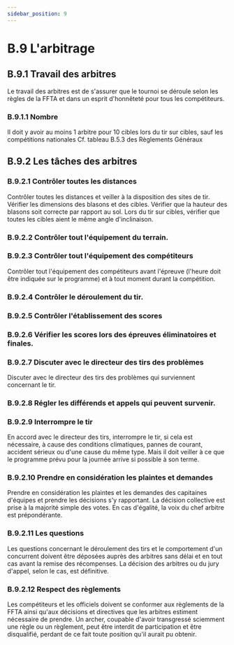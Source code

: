 ```yaml
---
sidebar_position: 9
---
```


# B.9 L'arbitrage

## B.9.1 Travail des arbitres

Le travail des arbitres est de s'assurer que le tournoi se déroule selon les règles de la FFTA et dans
un esprit d'honnêteté pour tous les compétiteurs.

### B.9.1.1 Nombre

Il doit y avoir au moins 1 arbitre pour 10 cibles lors du tir sur cibles, sauf les compétitions
nationales Cf. tableau B.5.3 des Règlements Généraux

## B.9.2 Les tâches des arbitres

### B.9.2.1 Contrôler toutes les distances

Contrôler toutes les distances et veiller à la disposition des sites de tir. Vérifier les dimensions des
blasons et des cibles. Vérifier que la hauteur des blasons soit correcte par rapport au sol. Lors du tir sur
cibles, vérifier que toutes les cibles aient le même angle d'inclinaison.

### B.9.2.2 Contrôler tout l'équipement du terrain.

### B.9.2.3 Contrôler tout l'équipement des compétiteurs

Contrôler tout l'équipement des compétiteurs avant l'épreuve (l'heure doit être indiquée sur le
programme) et à tout moment durant la compétition.

### B.9.2.4 Contrôler le déroulement du tir.

### B.9.2.5 Contrôler l'établissement des scores

### B.9.2.6 Vérifier les scores lors des épreuves éliminatoires et finales.

### B.9.2.7 Discuter avec le directeur des tirs des problèmes

Discuter avec le directeur des tirs des problèmes qui surviennent concernant le tir.

### B.9.2.8 Régler les différends et appels qui peuvent survenir.

### B.9.2.9 Interrompre le tir

En accord avec le directeur des tirs, interrompre le tir, si cela est nécessaire, à cause des
conditions climatiques, pannes de courant, accident sérieux ou d'une cause du même type. Mais il doit veiller
à ce que le programme prévu pour la journée arrive si possible à son terme.

### B.9.2.10 Prendre en considération les plaintes et demandes

Prendre en considération les plaintes et les demandes des capitaines d'équipes et prendre les
décisions s'y rapportant. La décision collective est prise à la majorité simple des votes. En cas d'égalité, la
voix du chef arbitre est prépondérante.

### B.9.2.11 Les questions

Les questions concernant le déroulement des tirs et le comportement d'un concurrent doivent
être déposées auprès des arbitres sans délai et en tout cas avant la remise des récompenses. La décision
des arbitres ou du jury d'appel, selon le cas, est définitive.

### B.9.2.12 Respect des règlements

Les compétiteurs et les officiels doivent se conformer aux règlements de la FFTA ainsi qu'aux
décisions et directives que les arbitres estiment nécessaire de prendre. Un archer, coupable d'avoir
transgressé sciemment une règle ou un règlement, peut être interdit de participation et être disqualifié,
perdant de ce fait toute position qu'il aurait pu obtenir.
